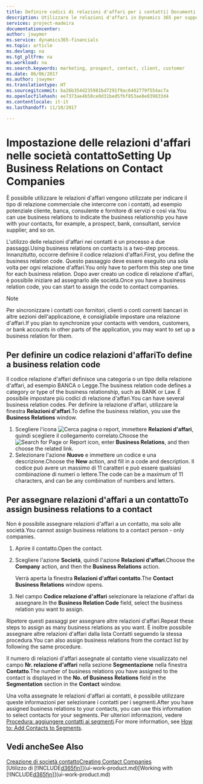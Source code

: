 ```yaml
---
title: Definire codici di relazioni d'affari per i contatti| Documenti Microsoft
description: Utilizzare le relazioni d'affari in Dynamics 365 per supportare il marketing e per indicare il tipo di relazione commerciale che intercorre con prospetti e clienti, ad esempio, una banca o un fornitore di servizi.
services: project-madeira
documentationcenter: 
author: jswymer
ms.service: dynamics365-financials
ms.topic: article
ms.devlang: na
ms.tgt_pltfrm: na
ms.workload: na
ms.search.keywords: marketing, prospect, contact, client, customer
ms.date: 06/06/2017
ms.author: jswymer
ms.translationtype: HT
ms.sourcegitcommit: ba26b354d235981bd7291f9ac6402779f554ac7a
ms.openlocfilehash: ee7373ae4b58ce0d31bed5fbf853ae8e039833d4
ms.contentlocale: it-it
ms.lasthandoff: 11/10/2017

---
```

# <a name="setting-up-business-relations-on-contact-companies"></a><span data-ttu-id="28f24-103">Impostazione delle relazioni d'affari nelle società contatto</span><span class="sxs-lookup"><span data-stu-id="28f24-103">Setting Up Business Relations on Contact Companies</span></span>
<span data-ttu-id="28f24-104">È possibile utilizzare le relazioni d'affari vengono utilizzate per indicare il tipo di relazione commerciale che intercorre con i contatti, ad esempio potenziale cliente, banca, consulente e fornitore di servizi e così via.</span><span class="sxs-lookup"><span data-stu-id="28f24-104">You can use business relations to indicate the business relationship you have with your contacts, for example, a prospect, bank, consultant, service supplier, and so on.</span></span>

<span data-ttu-id="28f24-105">L'utilizzo delle relazioni d'affari nei contatti è un processo a due passaggi.</span><span class="sxs-lookup"><span data-stu-id="28f24-105">Using business relations on contacts is a two-step process.</span></span> <span data-ttu-id="28f24-106">Innanzitutto, occorre definire il codice relazioni d'affari.</span><span class="sxs-lookup"><span data-stu-id="28f24-106">First, you define the business relation code.</span></span> <span data-ttu-id="28f24-107">Questo passaggio deve essere eseguito una sola volta per ogni relazione d'affari.</span><span class="sxs-lookup"><span data-stu-id="28f24-107">You only have to perform this step one time for each business relation.</span></span> <span data-ttu-id="28f24-108">Dopo aver creato un codice di relazione d'affari, è possibile iniziare ad assegnarlo alle società.</span><span class="sxs-lookup"><span data-stu-id="28f24-108">Once you have a business relation code, you can start to assign the code to contact companies.</span></span>

> [!NOTE]  
>   <span data-ttu-id="28f24-109">Per sincronizzare i contatti con fornitori, clienti o conti correnti bancari in altre sezioni dell'applicazione, è consigliabile impostare una relazione d'affari.</span><span class="sxs-lookup"><span data-stu-id="28f24-109">If you plan to synchronize your contacts with vendors, customers, or bank accounts in other parts of the application, you may want to set up a business relation for them.</span></span>

## <a name="to-define-a-business-relation-code"></a><span data-ttu-id="28f24-110">Per definire un codice relazioni d'affari</span><span class="sxs-lookup"><span data-stu-id="28f24-110">To define a business relation code</span></span>
<span data-ttu-id="28f24-111">Il codice relazione d'affari definisce una categoria o un tipo della relazione d'affari, ad esempio BANCA o Legge.</span><span class="sxs-lookup"><span data-stu-id="28f24-111">The business relation code defines a category or type of the business relationship, such as BANK or Law.</span></span> <span data-ttu-id="28f24-112">È possibile impostare più codici di relazione d'affari.</span><span class="sxs-lookup"><span data-stu-id="28f24-112">You can have several business relation codes.</span></span> <span data-ttu-id="28f24-113">Per definire la relazione d'affari, utilizzare la finestra **Relazioni d'affari**.</span><span class="sxs-lookup"><span data-stu-id="28f24-113">To define the business relation, you use the **Business Relations** window.</span></span>

1. <span data-ttu-id="28f24-114">Scegliere l'icona ![Cerca pagina o report](media/ui-search/search_small.png "icona Cerca pagina o report"), immettere **Relazioni d'affari**, quindi scegliere il collegamento correlato.</span><span class="sxs-lookup"><span data-stu-id="28f24-114">Choose the ![Search for Page or Report](media/ui-search/search_small.png "Search for Page or Report icon") icon, enter **Business Relations**, and then choose the related link.</span></span>
2. <span data-ttu-id="28f24-115">Selezionare l'azione **Nuovo** e immettere un codice e una descrizione.</span><span class="sxs-lookup"><span data-stu-id="28f24-115">Choose the **New** action, and fill in a code and description.</span></span> <span data-ttu-id="28f24-116">Il codice può avere un massimo di 11 caratteri e può essere qualsiasi combinazione di numeri o lettere.</span><span class="sxs-lookup"><span data-stu-id="28f24-116">The code can be a maximum of 11 characters, and can be any combination of numbers and letters.</span></span>

## <a name="AssignBusRelContact"></a> <span data-ttu-id="28f24-117">Per assegnare relazioni d'affari a un contatto</span><span class="sxs-lookup"><span data-stu-id="28f24-117">To assign business relations to a contact</span></span>
<span data-ttu-id="28f24-118">Non è possibile assegnare relazioni d'affari a un contatto, ma solo alle società.</span><span class="sxs-lookup"><span data-stu-id="28f24-118">You cannot assign business relations to a contact person - only companies.</span></span>

1. <span data-ttu-id="28f24-119">Aprire il contatto.</span><span class="sxs-lookup"><span data-stu-id="28f24-119">Open the contact.</span></span>
2. <span data-ttu-id="28f24-120">Scegliere l'azione **Società**, quindi l'azione **Relazioni d'affari**.</span><span class="sxs-lookup"><span data-stu-id="28f24-120">Choose the **Company** action, and then the **Business Relations** action.</span></span>

    <span data-ttu-id="28f24-121">Verrà aperta la finestra **Relazioni d'affari contatto**.</span><span class="sxs-lookup"><span data-stu-id="28f24-121">The **Contact Business Relations** window opens.</span></span>
3. <span data-ttu-id="28f24-122">Nel campo **Codice relazione d'affari** selezionare la relazione d'affari da assegnare.</span><span class="sxs-lookup"><span data-stu-id="28f24-122">In the **Business Relation Code** field, select the business relation you want to assign.</span></span>

<span data-ttu-id="28f24-123">Ripetere questi passaggi per assegnare altre relazioni d'affari.</span><span class="sxs-lookup"><span data-stu-id="28f24-123">Repeat these steps to assign as many business relations as you want.</span></span> <span data-ttu-id="28f24-124">È inoltre possibile assegnare altre relazioni d'affari dalla lista Contatti seguendo la stessa procedura.</span><span class="sxs-lookup"><span data-stu-id="28f24-124">You can also assign business relations from the contact list by following the same procedure.</span></span>

<span data-ttu-id="28f24-125">Il numero di relazioni d'affari assegnate al contatto viene visualizzato nel campo **Nr. relazione d'affari** nella sezione **Segmentazione** nella finestra **Contatto**.</span><span class="sxs-lookup"><span data-stu-id="28f24-125">The number of business relations you have assigned to the contact is displayed in the **No. of Business Relations** field in the **Segmentation** section in the **Contact** window.</span></span>

<span data-ttu-id="28f24-126">Una volta assegnate le relazioni d'affari ai contatti, è possibile utilizzare queste informazioni per selezionare i contatti per i segmenti.</span><span class="sxs-lookup"><span data-stu-id="28f24-126">After you have assigned business relations to your contacts, you can use this information to select contacts for your segments.</span></span> <span data-ttu-id="28f24-127">Per ulteriori informazioni, vedere [Procedura: aggiungere contatti ai segmenti](marketing-add-contact-segment.md).</span><span class="sxs-lookup"><span data-stu-id="28f24-127">For more information, see [How to: Add Contacts to Segments](marketing-add-contact-segment.md).</span></span>

## <a name="see-also"></a><span data-ttu-id="28f24-128">Vedi anche</span><span class="sxs-lookup"><span data-stu-id="28f24-128">See Also</span></span>
[<span data-ttu-id="28f24-129">Creazione di società contatto</span><span class="sxs-lookup"><span data-stu-id="28f24-129">Creating Contact Companies</span></span>](marketing-create-contact-companies.md)  
<span data-ttu-id="28f24-130">[Utilizzo di [!INCLUDE[d365fin](includes/d365fin_md.md)]](ui-work-product.md)</span><span class="sxs-lookup"><span data-stu-id="28f24-130">[Working with [!INCLUDE[d365fin](includes/d365fin_md.md)]](ui-work-product.md)</span></span>

